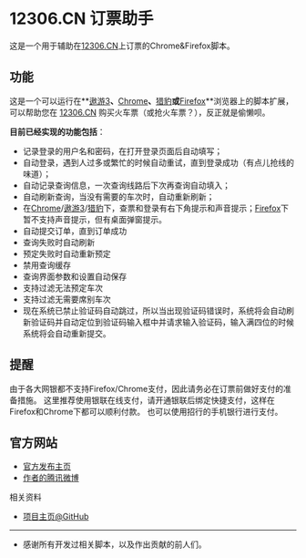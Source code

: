 12306.CN 订票助手
===================

这是一个用于辅助在[12306.CN]上订票的Chrome&amp;Firefox脚本。



功能
---------------------

这是一个可以运行在**[遨游3]**、**[Chrome]**、**[猎豹]**或**[Firefox]**浏览器上的脚本扩展，可以帮助您在 [12306.CN](https://dynamic.12306.cn/otsweb/) 购买火车票（或抢火车票？），反正就是偷懒呗。
    

**目前已经实现的功能包括**：

*	记录登录的用户名和密码，在打开登录页面后自动填写；
*	自动登录，遇到人过多或繁忙的时候自动重试，直到登录成功（有点儿抢线的味道）；
*	自动记录查询信息，一次查询线路后下次再查询自动填入；
*	自动刷新查询，当没有需要的车次时，自动重新刷新；
*	在[Chrome]/[遨游3]/[猎豹]下，查票和登录有右下角提示和声音提示；[Firefox]下暂不支持声音提示，但有桌面弹窗提示。
*	自动提交订单，直到订单成功
*	查询失败时自动刷新
*	预定失败时自动重新预定
*	禁用查询缓存
*	查询界面参数和设置自动保存
*	支持过滤无法预定车次
*	支持过滤无需要席别车次
*	现在系统已禁止验证码自动跳过，所以当出现验证码错误时，系统将会自动刷新验证码并自动定位到验证码输入框中并请求输入验证码，输入满四位的时候系统将会自动重新提交。


提醒
---------------------

由于各大网银都不支持Firefox/Chrome支付，因此请务必在订票前做好支付的准备措施。
这里推荐使用银联在线支付，请开通银联后绑定快捷支付，这样在Firefox和Chrome下都可以顺利付款。
也可以使用招行的手机银行进行支付。


官方网站
---------------------

* [官方发布主页](http://www.fishlee.net/soft/44/)
* [作者的腾讯微博](http://t.qq.com/ccfish)

相关资料
* [项目主页@GitHub](https://github.com/mbin/12306_ticket_helper)
---------------------

* 感谢所有开发过相关脚本，以及作出贡献的前人们。


[遨游3]: http://www.maxthon.cn/mx3/
[软件主页]: http://www.fishlee.net/soft/44/
[腾讯微博]: http://t.qq.com/ccfish/
[木鱼]: http://www.fishlee.net/ "木鱼的软件主页"
[12306.CN]: http://dynamic.12306.cn/otsweb/ "12306.CN 购票网站"
[Chrome]: https://www.google.com/chrome/ "Google Chrome"
[Firefox]: http://www.mozilla.org/en-US/firefox/all.html "Firefox"
[猎豹]: http://www.liebao.cn/ "猎豹浏览器"
